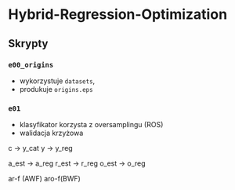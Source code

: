# Hybrid-Regression-Optimization

## Skrypty

### `e00_origins`
- wykorzystuje `datasets`,
- produkuje `origins.eps`

### `e01`

- klasyfikator korzysta z oversamplingu (ROS)
- walidacja krzyżowa

c -> y_cat
y -> y_reg

a_est -> a_reg
r_est -> r_reg
o_est -> o_reg


ar-f (AWF)
aro-f(BWF)
